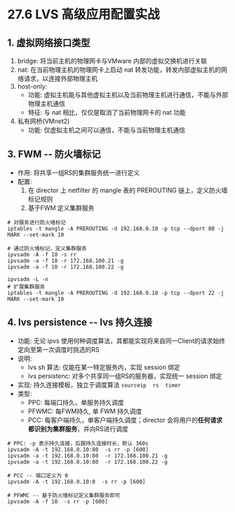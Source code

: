 # 27.6 LVS 高级应用配置实战
## 1. 虚拟网络接口类型
1. bridge: 将当前主机的物理网卡与VMware 内部的虚拟交换机进行关联
2. nat: 在当前物理主机的物理网卡上启动 nat 转发功能，转发内部虚拟主机的网络请求，以连接外部物理主机
3. host-only:
    - 功能: 虚拟主机能与其他虚拟主机以及当前物理主机进行通信，不能与外部物理主机通信
    - 特征: 与 nat 相比，仅仅是取消了当前物理网卡的 nat 功能
4. 私有网桥(VMnet2)
    - 功能: 仅虚拟主机之间可以通信，不能与当前物理主机通信


## 3. FWM -- 防火墙标记
- 作用: 将共享一组RS的集群服务统一进行定义
- 配置:
    1. 在 director 上 netfilter 的 mangle 表的 PREROUTING 链上，定义防火墙标记规则
    2. 基于FWM 定义集群服务

```
# 对服务进行防火墙标记
iptables -t mangle -A PREROUTING -d 192.168.0.10 -p tcp --dport 80 -j MARK --set-mark 10

# 通过防火墙标记，定义集群服务
ipvsadm -A -f 10 -s rr  
ipvsadm -a -f 10 -r 172.168.100.21 -g
ipvsadm -a -f 10 -r 172.168.100.22 -g

ipvsadm -L -n
# 扩展集群服务
iptables -t mangle -A PREROUTING -d 192.168.0.10 -p tcp --dport 22 -j MARK --set-mark 10
```

## 4. lvs persistence -- lvs 持久连接
- 功能: 无论 ipvs 使用何种调度算法，其都能实现将来自同一Client的请求始终定向至第一次调度时挑选的RS
- 说明:
    - lvs sh 算法: 仅能在某一特定服务内，实现 session 绑定
    - lvs persistenc: 对多个共享同一组RS的服务器，实现统一 session 绑定
- 实现: 持久连接模板，独立于调度算法  `sourceip  rs  timer`
- 类型:
    - PPC: 每端口持久，单服务持久调度
    - PFWMC: 每FWM持久, 单 FWM 持久调度
    - PCC: 每客户端持久，单客户端持久调度；director 会将用户的**任何请求都识别为集群服务**，并向RS进行调度
```
# PPC: -p 表示持久连接，后跟持久连接时长，默认 360s
ipvsadm -A -t 192.168.0.10:80  -s rr -p [600]
ipvsadm -a -t 192.168.0.10:80  -r 172.168.100.21 -g
ipvsadm -a -t 192.168.0.10:80  -r 172.168.100.22 -g

# PCC -- 端口定义为 0
ipvsadm -A -t 192.168.0.10:0  -s rr -p [600]

# PFWMC -- 基于防火墙标记定义集群服务即可
ipvsadm -A -f 10  -s rr -p [600]
```
